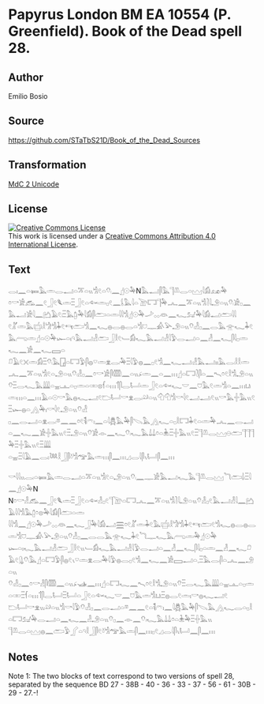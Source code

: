 # Papyrus London BM EA 10554 (P. Greenfield). Book of the Dead spell 28.

## Author 

Emilio Bosio

## Source 

https://github.com/STaTbS21D/Book_of_the_Dead_Sources

## Transformation 

[MdC 2 Unicode](https://statbs21d.github.io/mdc2unicode.html)

## License 

<a rel="license" href="http://creativecommons.org/licenses/by/4.0/"><img alt="Creative Commons License" style="border-width:0" src="https://i.creativecommons.org/l/by/4.0/88x31.png" /></a><br />This work is licensed under a <a rel="license" href="http://creativecommons.org/licenses/by/4.0/">Creative Commons Attribution 4.0 International License</a>.

## Text 

<hiero><rubrum>𓂋𓏤𓈖𓏏𓍃𓅓𓏛𓂋𓂝𓏏𓎁𓏏𓏭𓀜𓏲𓏏𓄣𓏺</rubrum>𓈖𓊨𓇳𓅆N𓅓𓂝𓋴𓅓𓊹𓌨𓂋𓏏𓈉𓇋𓀁𓃭𓏺𓅆<br>
𓏌𓎡𓀀𓃹𓈖𓏲𓃀𓏲𓆰𓏛𓏫𓃀𓏲𓏏𓆜𓏛𓊪𓏲𓈖𓌰𓅓𓇋𓏏𓌩𓉐𓊹𓅆𓂜𓈖𓎁𓏏𓏭𓀜𓍘𓇋𓄂𓏏𓏭𓄣𓏺𓀀𓊪𓈖𓅓𓂝𓀀𓇋𓈖𓂚𓄿𓏲𓏺𓏫𓅓𓉺𓏺𓅆𓇋𓀁𓋴𓂧𓏏𓏛𓇋𓇋𓀜𓊨𓇳𓅆𓌴𓂂𓂂𓁻𓈖𓆑𓃫𓅆𓇋𓀁𓂝𓂧𓇋𓇋<br>
𓏲𓀣𓏛𓅓𓐠𓏺𓎛𓀝𓀜𓇓𓏲𓄞𓂧𓀜𓈖𓆑𓐍𓂋𓐍𓂋𓏏𓀜𓈟𓊃𓀉𓅪𓄂𓏏𓏭𓄣𓏺𓁐𓊪𓈖𓂋𓅓𓁿𓆑𓇓𓏲𓅓𓂺𓏛𓊨𓏏𓇳𓅆𓆱𓏏𓏤𓄹𓅓𓂝𓁐𓂧𓃀𓎛𓏲𓄑𓀁𓆑𓅓𓂝𓁐𓇋𓅱𓂋𓂝𓏏𓈖𓁐𓈖𓆑𓋴𓇋𓊪𓏛𓆑𓈖𓀀𓈖𓆑𓈙𓏏<br>
𓍔𓄿𓏲𓏴𓏛𓀁𓏫𓄣𓏺𓅓𓉗𓏏𓉐𓅱𓋴𓐍𓎺𓏛𓁷𓂋𓏺𓅆𓏫𓇋𓅱𓐍𓈖𓊪𓏲𓀜𓈖𓆑𓂝𓏺𓁐𓅓𓂝𓏤𓏤𓅓𓂋𓏺𓎛𓎛𓏛𓂜𓈖𓎁𓏏𓏭𓀜𓏲𓏏𓄂𓏏𓏭𓄣𓏺𓁐𓊪𓈖𓏌𓎡𓀀𓋴𓏅𓈖𓏏𓏭𓂊𓏛𓈖𓏏𓈖𓏥𓊨𓏏𓉐𓍘𓋴𓏏𓈖𓍇𓏌𓏲𓎛𓀜𓄂𓏏𓏭<br>
𓄣𓏫𓂋𓆑𓅓𓇏𓏏𓈇𓏺𓊵𓏏𓊪𓏛𓏏𓏒𓊖𓆳𓏏𓏥𓄊𓋴𓂋𓂡𓏛𓃀𓏲𓏏𓆜𓆑𓎟𓈖𓈞𓅓𓏲𓏛𓀜𓏏𓈖𓏥𓂓𓏺𓏛𓏥𓏏𓈖𓏥𓄿𓏏𓇳𓎡𓅓𓐍𓆑𓂝𓏲𓂬𓂡𓎡𓁷𓂋𓏺𓄖𓏏𓏭𓄇𓄇𓀜𓎡𓇋𓏲𓂝𓂝𓏺𓏲𓏭𓎡𓅓𓏶𓅓𓏭𓏲𓏫𓆱𓐍𓏏𓂻𓅆𓏤𓎡𓇋𓏲𓄂𓏏𓏭𓄣𓏺𓁐<br>
𓊪𓈖𓂋𓂝𓏏𓁷𓂋𓏺𓎼𓈖𓈖𓏌𓏲𓌟𓏺𓍼𓏤𓈖𓏏𓇋𓆣𓅓𓅆𓋴𓌫𓅓𓂻𓆑𓏏𓊪𓎛𓉐𓇓𓏲𓏏𓏛𓅆𓂜𓈖𓂋𓂝𓏏𓈖𓆑𓈖𓀀𓏶𓅓𓏭𓏲𓏫𓄂𓏏𓏭𓄣𓀀𓁹𓈖𓆑𓄣𓏺𓆑𓅓𓍑𓍑𓏌𓏏𓇔𓏺𓏫𓏶𓅓𓏭𓏲𓏫𓊹𓌨𓂋𓈉𓇷𓂧𓊹𓊹𓊹𓅆𓏫𓏶𓅓𓏭𓏲𓏫𓇏<br>
𓏏𓈇𓏺𓏫𓇋𓄿𓈖𓂋𓏤𓆙𓎛𓃀𓋴𓍱𓀜𓅠𓅓𓏛𓏥𓋴𓈖𓏥𓈎𓂋𓇋𓋴𓏯𓂡𓋴𓈖𓏥<br>
<br>
<rubrum>𓎡𓇋𓇋𓏭𓂋𓏺𓏏𓍃𓅓𓏛𓂋𓂝𓏏𓎁𓏏𓏭𓀜𓏲𓏏𓄂𓏏𓏭𓄣𓏺𓈖𓊃𓀀𓅓𓂝𓆑𓅓𓊹𓌨𓂋𓈉𓆓𓂧𓌃𓏺𓏫𓇋𓈖</rubrum>𓊨𓇳𓅆N<br>
N𓏌𓎡𓁐𓃹𓈖𓃀𓏲𓆰𓏛𓏫𓃀𓏲𓏏𓆜𓁐𓊪𓏲𓊹𓌩𓏏𓉐𓂜𓈖𓎁𓏏𓏭𓀜𓍘𓇋𓄂𓏏𓏭𓄣𓁐𓊪𓏲𓅓𓂝𓁐𓇋𓈖𓂚𓄿𓇋𓇋𓀜𓅓𓉺𓏌𓊖𓅆𓇋𓀁𓋴𓂧𓏏𓏛<br>
𓇋𓇋𓀜𓈖𓊨𓇳𓅆𓌴𓂂𓂂𓁻𓈖𓆑𓃀𓅆𓇋𓀁𓂝𓈗𓏌𓏲𓀣𓏛𓇓𓏲𓅓𓐠𓏺𓎛𓀝𓀜𓇓𓏲𓄞𓂧𓏲𓀜𓆑𓐍𓂋𓐍𓂋𓏛𓀜𓈞𓊃𓀉𓅪𓄂𓏏𓏭𓄣𓁐𓊪𓈖𓂋𓂋𓅓𓁿𓆑𓇓𓏲𓆓𓊃𓆑𓅓𓂺𓏛𓅆𓊨𓇳𓅆<br>
𓆱𓏏𓏤𓆑𓅓𓂝𓁐𓂧𓃀𓎛𓏲𓏭𓄑𓀁𓆑𓅓𓂝𓁐𓇋𓅱𓂋𓂝𓏏𓈖𓁐𓈖𓆑𓋴𓇋𓊪𓏏𓏛𓈖𓁐𓈖𓆑𓍔𓄿𓏲𓊮𓄣𓏺𓅓𓊨𓏏𓉐𓅱𓋴𓐍𓏲𓏯𓎺𓏛𓁷𓂋𓏺𓅆𓇋𓅱𓐍𓂋𓊪𓏲𓀜𓈖𓆑𓈖𓀀𓈙𓂝𓏏𓈒𓏫𓅓𓂋𓏺𓋴𓏏𓂜𓈖𓄂𓏏𓏭<br>
𓄣𓏺𓁐𓊪𓈖𓏌𓎡𓁐𓋴𓏅𓈖𓏏𓏭𓂊𓊛𓈖𓏥𓊨𓏏𓉐𓆑𓈖𓍇𓏌𓏲𓎛𓀜𓄂𓏏𓏭𓄣𓏫𓂋𓆑𓅓𓇏𓏏𓈇𓏺𓊵𓏏𓊪𓏛𓏏𓏒𓏫𓆳𓏏𓏥𓄊𓋴𓂋𓂡𓏫𓂡𓏏𓃀𓏲𓏏𓆜𓆑𓎟𓈖𓈞𓅓𓏛𓀜𓂓𓏺𓏫𓐍𓂋𓏲𓏛𓏤𓎡𓐍𓆑𓂝𓏲<br>
𓂬𓂡𓎡𓁷𓏭𓏺𓄖𓏏𓏭𓀜𓎡𓇋𓅱𓄣𓏺𓁐𓊪𓈖𓂋𓂝𓏏𓎼𓈖𓈖𓏲𓏏𓌟𓏺𓍼𓏤𓈖𓇋𓆣𓅓𓅆𓋴𓌫𓅓𓂻𓆑𓂋𓏏𓊪𓎛𓏏𓉐𓃫𓅆𓂋𓂝𓏏𓈖𓆑𓈖𓁐𓄂𓏏𓏭𓄣𓊪𓈖𓁹𓈖𓄣𓏺𓆑𓅓𓍑𓍑𓏌𓏏𓇔𓅆𓏫𓏶𓅓𓏭<br>
𓊹𓌨𓂋𓏏𓈉𓐍𓈖𓂧𓅱𓂾𓏏𓄹𓎛𓃀𓋴𓏲𓍱𓀜𓅠𓅓𓏛𓋴𓈖𓏥𓊪𓏲𓈎𓂋𓇋𓋴𓏯𓂡𓈖𓋴𓈖𓏥<br></hiero>

## Notes 

Note  1: The two blocks of text correspond to two versions of spell 28, separated by the sequence BD 27 - 38B - 40 - 36 - 33 - 37 - 56 - 61 - 30B - 29 - 27.-!